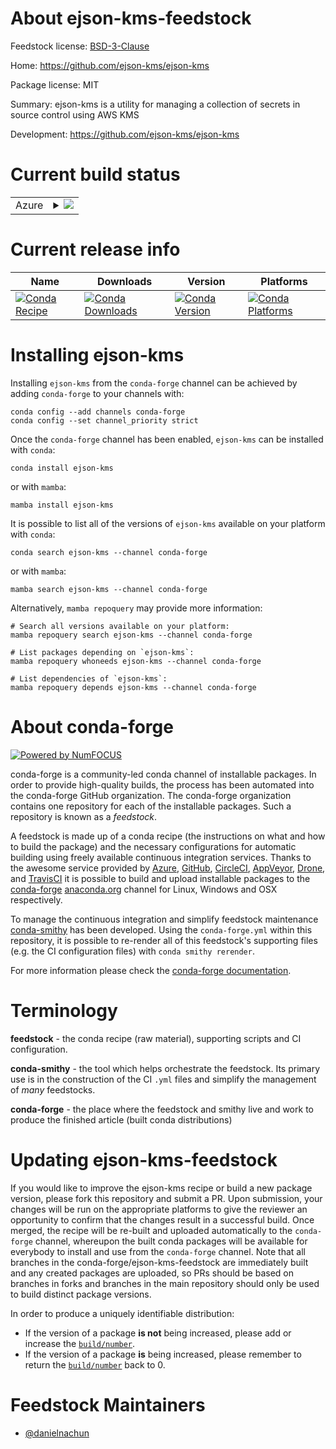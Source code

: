 About ejson-kms-feedstock
=========================

Feedstock license: [BSD-3-Clause](https://github.com/conda-forge/ejson-kms-feedstock/blob/main/LICENSE.txt)

Home: https://github.com/ejson-kms/ejson-kms

Package license: MIT

Summary: ejson-kms is a utility for managing a collection of secrets in source control using AWS KMS

Development: https://github.com/ejson-kms/ejson-kms

Current build status
====================


<table>
    
  <tr>
    <td>Azure</td>
    <td>
      <details>
        <summary>
          <a href="https://dev.azure.com/conda-forge/feedstock-builds/_build/latest?definitionId=24212&branchName=main">
            <img src="https://dev.azure.com/conda-forge/feedstock-builds/_apis/build/status/ejson-kms-feedstock?branchName=main">
          </a>
        </summary>
        <table>
          <thead><tr><th>Variant</th><th>Status</th></tr></thead>
          <tbody><tr>
              <td>linux_64</td>
              <td>
                <a href="https://dev.azure.com/conda-forge/feedstock-builds/_build/latest?definitionId=24212&branchName=main">
                  <img src="https://dev.azure.com/conda-forge/feedstock-builds/_apis/build/status/ejson-kms-feedstock?branchName=main&jobName=linux&configuration=linux%20linux_64_" alt="variant">
                </a>
              </td>
            </tr><tr>
              <td>osx_64</td>
              <td>
                <a href="https://dev.azure.com/conda-forge/feedstock-builds/_build/latest?definitionId=24212&branchName=main">
                  <img src="https://dev.azure.com/conda-forge/feedstock-builds/_apis/build/status/ejson-kms-feedstock?branchName=main&jobName=osx&configuration=osx%20osx_64_" alt="variant">
                </a>
              </td>
            </tr><tr>
              <td>win_64</td>
              <td>
                <a href="https://dev.azure.com/conda-forge/feedstock-builds/_build/latest?definitionId=24212&branchName=main">
                  <img src="https://dev.azure.com/conda-forge/feedstock-builds/_apis/build/status/ejson-kms-feedstock?branchName=main&jobName=win&configuration=win%20win_64_" alt="variant">
                </a>
              </td>
            </tr>
          </tbody>
        </table>
      </details>
    </td>
  </tr>
</table>

Current release info
====================

| Name | Downloads | Version | Platforms |
| --- | --- | --- | --- |
| [![Conda Recipe](https://img.shields.io/badge/recipe-ejson--kms-green.svg)](https://anaconda.org/conda-forge/ejson-kms) | [![Conda Downloads](https://img.shields.io/conda/dn/conda-forge/ejson-kms.svg)](https://anaconda.org/conda-forge/ejson-kms) | [![Conda Version](https://img.shields.io/conda/vn/conda-forge/ejson-kms.svg)](https://anaconda.org/conda-forge/ejson-kms) | [![Conda Platforms](https://img.shields.io/conda/pn/conda-forge/ejson-kms.svg)](https://anaconda.org/conda-forge/ejson-kms) |

Installing ejson-kms
====================

Installing `ejson-kms` from the `conda-forge` channel can be achieved by adding `conda-forge` to your channels with:

```
conda config --add channels conda-forge
conda config --set channel_priority strict
```

Once the `conda-forge` channel has been enabled, `ejson-kms` can be installed with `conda`:

```
conda install ejson-kms
```

or with `mamba`:

```
mamba install ejson-kms
```

It is possible to list all of the versions of `ejson-kms` available on your platform with `conda`:

```
conda search ejson-kms --channel conda-forge
```

or with `mamba`:

```
mamba search ejson-kms --channel conda-forge
```

Alternatively, `mamba repoquery` may provide more information:

```
# Search all versions available on your platform:
mamba repoquery search ejson-kms --channel conda-forge

# List packages depending on `ejson-kms`:
mamba repoquery whoneeds ejson-kms --channel conda-forge

# List dependencies of `ejson-kms`:
mamba repoquery depends ejson-kms --channel conda-forge
```


About conda-forge
=================

[![Powered by
NumFOCUS](https://img.shields.io/badge/powered%20by-NumFOCUS-orange.svg?style=flat&colorA=E1523D&colorB=007D8A)](https://numfocus.org)

conda-forge is a community-led conda channel of installable packages.
In order to provide high-quality builds, the process has been automated into the
conda-forge GitHub organization. The conda-forge organization contains one repository
for each of the installable packages. Such a repository is known as a *feedstock*.

A feedstock is made up of a conda recipe (the instructions on what and how to build
the package) and the necessary configurations for automatic building using freely
available continuous integration services. Thanks to the awesome service provided by
[Azure](https://azure.microsoft.com/en-us/services/devops/), [GitHub](https://github.com/),
[CircleCI](https://circleci.com/), [AppVeyor](https://www.appveyor.com/),
[Drone](https://cloud.drone.io/welcome), and [TravisCI](https://travis-ci.com/)
it is possible to build and upload installable packages to the
[conda-forge](https://anaconda.org/conda-forge) [anaconda.org](https://anaconda.org/)
channel for Linux, Windows and OSX respectively.

To manage the continuous integration and simplify feedstock maintenance
[conda-smithy](https://github.com/conda-forge/conda-smithy) has been developed.
Using the ``conda-forge.yml`` within this repository, it is possible to re-render all of
this feedstock's supporting files (e.g. the CI configuration files) with ``conda smithy rerender``.

For more information please check the [conda-forge documentation](https://conda-forge.org/docs/).

Terminology
===========

**feedstock** - the conda recipe (raw material), supporting scripts and CI configuration.

**conda-smithy** - the tool which helps orchestrate the feedstock.
                   Its primary use is in the construction of the CI ``.yml`` files
                   and simplify the management of *many* feedstocks.

**conda-forge** - the place where the feedstock and smithy live and work to
                  produce the finished article (built conda distributions)


Updating ejson-kms-feedstock
============================

If you would like to improve the ejson-kms recipe or build a new
package version, please fork this repository and submit a PR. Upon submission,
your changes will be run on the appropriate platforms to give the reviewer an
opportunity to confirm that the changes result in a successful build. Once
merged, the recipe will be re-built and uploaded automatically to the
`conda-forge` channel, whereupon the built conda packages will be available for
everybody to install and use from the `conda-forge` channel.
Note that all branches in the conda-forge/ejson-kms-feedstock are
immediately built and any created packages are uploaded, so PRs should be based
on branches in forks and branches in the main repository should only be used to
build distinct package versions.

In order to produce a uniquely identifiable distribution:
 * If the version of a package **is not** being increased, please add or increase
   the [``build/number``](https://docs.conda.io/projects/conda-build/en/latest/resources/define-metadata.html#build-number-and-string).
 * If the version of a package **is** being increased, please remember to return
   the [``build/number``](https://docs.conda.io/projects/conda-build/en/latest/resources/define-metadata.html#build-number-and-string)
   back to 0.

Feedstock Maintainers
=====================

* [@danielnachun](https://github.com/danielnachun/)

